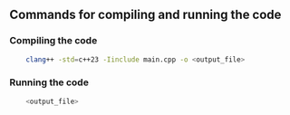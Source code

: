 ## Commands for compiling and running the code

### Compiling the code
```bash
    clang++ -std=c++23 -Iinclude main.cpp -o <output_file>
```

### Running the code
```bash
    <output_file>
```